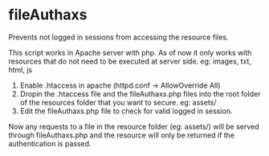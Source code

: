 # fileAuthaxs
Prevents not logged in sessions from accessing the resource files.

This script works in Apache server with php.
As of now it only works with resources that do not need to be executed at server side. eg: images, txt, html, js

1. Enable .htaccess in apache (httpd.conf -> AllowOverride All)
2. Dropin the .htaccess file and the fileAuthaxs.php files into the root folder of the resources folder that you want to secure. eg: assets/
3. Edit the fileAuthaxs.php file to check for valid logged in session.

Now any requests to a file in the resource folder (eg: assets/) will be served through fileAuthaxs.php and the resource will only be returned if the authentication is passed.  
